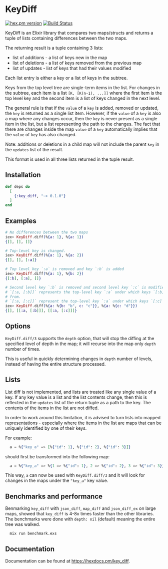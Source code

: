 # KeyDiff

[![hex.pm version](https://img.shields.io/hexpm/v/key_diff)](https://hex.pm/packages/key_diff)
[![Build Status](https://img.shields.io/github/actions/workflow/status/mpotra/key_diff/elixir.yml
)](https://travis-ci.org/mpotra/key_diff)

KeyDiff is an Elixir library that compares two maps/structs and returns a tuple of lists containing 
differences between the two maps.

The returning result is a tuple containing 3 lists:
- list of additions - a list of keys new in the map
- list of deletions - a list of keys removed from the previous map
- list of updates - list of keys that had their values modified

Each list entry is either a key or a list of keys in the subtree.

Keys from the top level tree are single-term items in the list.
For changes in the subtree, each item is a list `[K, [K(n-1), ...]]` where the first
item is the top level key and the second item is a list of keys changed in the next level.

The general rule is that if the `value` of a `key` is added, removed or updated, the `key` is returned as
a single list item. However, if the `value` of a `key` is also a map where any changes occur, then
the `key` is never present as a single item in the list, but a list representing the path to the changes.
The fact that there are changes inside the map `value` of a `key` automatically implies that the `value` of 
`key` has also changed.

Note: additions or deletions in a child map will not include the parent `key` in the `updates` list of
the result.

This format is used in all three lists returned in the tuple result.

## Installation

```elixir
def deps do
  [
    {:key_diff, "~> 0.1.0"}
  ]
end
```

## Examples

  ```elixir
  # No differences between the two maps
  iex> KeyDiff.diff(%{a: 1}, %{a: 1})
  {[], [], []}

  # Top-level key is changed.
  iex> KeyDiff.diff(%{a: 1}, %{a: 2})
  {[], [], [:a]}

  # Top level key `:a` is removed and key `:b` is added
  iex> KeyDiff.diff(%{a: 1}, %{b: 2})
  {[:b], [:a], []}

  # Second level key `:b` is removed and second level key `:c` is modified
  # `[:a, [:b]]` represents the top-level key `:a` under which keys `[:b]` are removed
  # from.
  # `[:a, [:c]]` represent the top-level key `:a` under which keys `[:c]` are changed.
  iex> KeyDiff.diff(%{a: %{b: "b", c: "c"}}, %{a: %{c: "d"}})
  {[], [[:a, [:b]]], [[:a, [:c]]]}

  ```

## Options

`KeyDiff.diff/3` supports the `depth` option, that will stop the diffing at the specified level of depth
in the map; it will recurse into the map only `depth` number of times.

This is useful in quickly determining changes in `depth` number of levels, instead of having the entire
structure processed.

## Lists

List diff is not implemented, and lists are treated like any single value of a key.
If any key value is a list and the list contents change, then this is reflected in the `updates` list
of the return tuple as a path to the key. The contents of the items in the list are not diffed.

In order to work around this limitation, it is advised to turn lists into mapped representations - 
especially where the items in the list are maps that can be uniquely identified by one of their keys.

For example:

```elixir
  a = %{"key_a" => [%{"id": 1}, %{"id": 2}, %{"id": 3}]}
```

should first be transformed into the following map:

```elixir
  a = %{"key_a" => %{1 => %{"id": 1}, 2 => %{"id": 2}, 3 => %{"id": 3}}}
```

This way, `a` can now be used with `KeyDiff.diff/3` and it will look for changes in the maps under the `"key_a"` key value.

## Benchmarks and performance

Benmarking `key_diff` with `json_diff`, `map_diff` and `json_diff_ex` on large maps, 
showed that `key_diff` is 4-8x times faster than the other libraries.
The benchmarks were done with `depth: nil` (default) meaning the entire tree was walked.

```
  mix run benchmark.exs
```

## Documentation

Documentation can be found at <https://hexdocs.pm/key_diff>.
